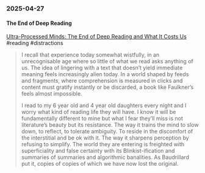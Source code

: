 ### 2025-04-27
#### The End of Deep Reading
[Ultra-Processed Minds: The End of Deep Reading and What It Costs Us](https://carlhendrick.substack.com/p/ultra-processed-minds-the-end-of) #reading #distractions

> I recall that experience today somewhat wistfully, in an unrecognisable age where so little of what we read asks anything of us. The idea of lingering with a text that doesn’t yield immediate meaning feels increasingly alien today. In a world shaped by feeds and fragments, where comprehension is measured in clicks and content must gratify instantly or be discarded, a book like Faulkner’s feels almost impossible.
> 
> I read to my 6 year old and 4 year old daughters every night and I worry what kind of reading life they will have. I know it will be fundamentally different to mine but what I fear they’ll miss is not literature’s beauty but its resistance. The way it trains the mind to slow down, to reflect, to tolerate ambiguity. To reside in the discomfort of the interstitial and be ok with it. The way it sharpens perception by refusing to simplify. The world they are entering is freighted with superficiality and false certainty with its Blinkist-ification and summaries of summaries and algorithmic banalities. As Baudrillard put it, copies of copies of which we have now lost the original.

